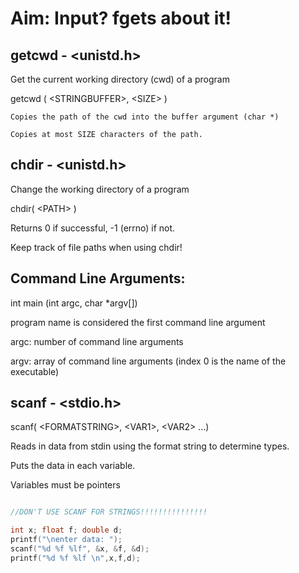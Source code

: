 # Aim: Input? fgets about it!

## getcwd - \<unistd.h\>

  Get the current working directory (cwd) of a program
  
  getcwd ( \<STRINGBUFFER\>, \<SIZE\> )
  
    Copies the path of the cwd into the buffer argument (char *)
    
    Copies at most SIZE characters of the path.
    
    
    
## chdir - \<unistd.h\>

  Change the working directory of a program
  
  chdir( \<PATH\> )
  
  Returns 0 if successful, -1 (errno) if not.
  
  Keep track of file paths when using chdir!
  
  

## Command Line Arguments:

  int main (int argc, char *argv[])
  
  program name is considered the first command line argument
  
  argc: number of command line arguments
  
  argv: array of command line arguments   (index 0 is the name of the executable)
 
 
 
## scanf - \<stdio.h\>

  scanf( \<FORMATSTRING\>, \<VAR1\>, \<VAR2\> ...)
  
  Reads in data from stdin using the format string to determine types.
  
  Puts the data in each variable.
  
  Variables must be pointers
  
```c

//DON'T USE SCANF FOR STRINGS!!!!!!!!!!!!!!!

int x; float f; double d;
printf("\nenter data: ");
scanf("%d %f %lf", &x, &f, &d);
printf("%d %f %lf \n",x,f,d);

```



  
  
